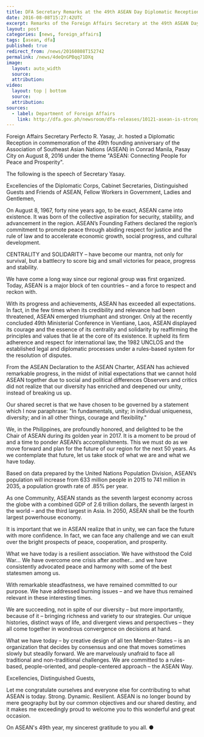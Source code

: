 ```yaml
---
title: DFA Secretary Remarks at the 49th ASEAN Day Diplomatic Reception
date: 2016-08-08T15:27:42UTC
excerpt: Remarks of the Foreign Affairs Secretary at the 49th ASEAN Day Diplomatic Reception on 8 Aug held at the Conrad Hotel, Pasay City.
layout: post
categories: [news, foreign_affairs]
tags: [asean, dfa]
published: true
redirect_from: /news/20160808T152742
permalink: /news/4deQnGPBqq71DXq
image:
  layout: auto_width
  source: 
  attribution: 
video:
  layout: top | bottom
  source: 
  attribution:
sources:
  - label: Department of Foreign Affairs
    link: http://dfa.gov.ph/newsroom/dfa-releases/10121-asean-is-strong-as-one-community
---
```


Foreign Affairs Secretary Perfecto R. Yasay, Jr. hosted a Diplomatic Reception in commemoration of the 49th founding anniversary of the Association of Southeast Asian Nations (ASEAN) in Conrad Manila, Pasay City on August 8, 2016 under the theme "ASEAN: Connecting People for Peace and Prosperity".

The following is the speech of Secretary Yasay.

Excellencies of the Diplomatic Corps, Cabinet Secretaries, Distinguished Guests and Friends of ASEAN, Fellow Workers in Government, Ladies and Gentlemen,

On August 8, 1967, forty nine years ago, to be exact, ASEAN came into existence.
It was born of the collective aspiration for security, stability, and advancement in the region.
ASEAN’s Founding Fathers declared the region’s commitment to promote peace through abiding respect for justice and the rule of law and to accelerate economic growth, social progress, and cultural development.

CENTRALITY and SOLIDARITY – have become our mantra, not only for survival, but a battlecry to score big and small victories for peace, progress and stability.

We have come a long way since our regional group was first organized.
Today, ASEAN is a major block of ten countries – and a force to respect and reckon with.

With its progress and achievements, ASEAN has exceeded all expectations.
In fact, in the few times when its credibility and relevance had been threatened, ASEAN emerged triumphant and stronger.
Only at the recently concluded 49th Ministerial Conference in Vientiane, Laos, ASEAN displayed its courage and the essence of its centrality and solidarity by reaffirming the principles and values that lie at the core of its existence.
It upheld its firm adherence and respect for international law, the 1982 UNCLOS and the established legal and diplomatic processes under a rules-based system for the resolution of disputes.

From the ASEAN Declaration to the ASEAN Charter, ASEAN has achieved remarkable progress, in the midst of initial expectations that we cannot hold ASEAN together due to social and political differences
 Observers and critics did not realize that our diversity has enriched and deepened our unity, instead of breaking us up.

Our shared secret is that we have chosen to be governed by a statement which I now paraphrase: "In fundamentals, unity; in individual uniqueness, diversity; and in all other things, courage and flexibility."

We, in the Philippines, are profoundly honored, and delighted to be the Chair of ASEAN during its golden year in 2017.
It is a moment to be proud of and a time to ponder ASEAN’s accomplishments.
This we must do as we move forward and plan for the future of our region for the next 50 years.
As we contemplate that future, let us take stock of what we are and what we have today.

Based on data prepared by the United Nations Population Division, ASEAN’s population will increase from 633 million people in 2015 to 741 million in 2035, a population growth rate of .85% per year.

As one Community, ASEAN stands as the seventh largest economy across the globe with a combined GDP of 2.6 trillion dollars, the seventh largest in the world – and the third largest in Asia.
In 2050, ASEAN shall be the fourth largest powerhouse economy.

It is important that we in ASEAN realize that in unity, we can face the future with more confidence.
In fact, we can face any challenge and we can exult over the bright prospects of peace, cooperation, and prosperity.

What we have today is a resilient association.
We have withstood the Cold War...  We have overcome one crisis after another... and we have consistently advocated peace and harmony with some of the best statesmen among us.

With remarkable steadfastness, we have remained committed to our purpose.
We have addressed burning issues – and we have thus remained relevant in these interesting times.

We are succeeding, not in spite of our diversity – but more importantly, because of it – bringing richness and variety to our strategies.
Our unique histories, distinct ways of life, and divergent views and perspectives – they all come together in wondrous convergence on decisions at hand.

What we have today – by creative design of all ten Member-States – is an organization that decides by consensus and one that moves sometimes slowly but steadily forward.
We are marvelously unafraid to face all traditional and non-traditional challenges.
We are committed to a rules-based, people-oriented, and people-centered approach – the ASEAN Way.

Excellencies, Distinguished Guests,

Let me congratulate ourselves and everyone else for contributing to what ASEAN is today.
Strong.
Dynamic.
Resilient.
ASEAN is no longer bound by mere geography but by our common objectives and our shared destiny, and it makes me exceedingly proud to welcome you to this wonderful and great occasion.

On ASEAN's 49th year, my sincerest gratitude to you all.
&#x25cf;


